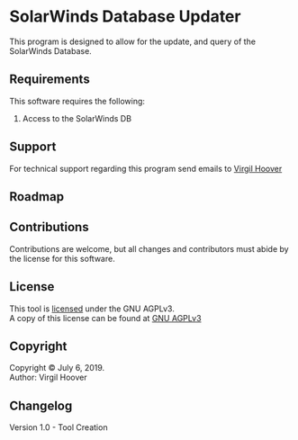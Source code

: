 # SolarWinds Database Updater

This program is designed to allow for the update, and query of the SolarWinds Database.

## Requirements

This software requires the following:
 1. Access to the SolarWinds DB

## Support

For technical support regarding this program send emails to [Virgil Hoover](mailto:VirgilHoover@gmail.com)

## Roadmap



## Contributions

Contributions are welcome, but all changes and contributors must abide by the license for this software.

## License

This tool is [licensed](license.txt) under the GNU AGPLv3.  
A copy of this license can be found at [GNU AGPLv3](https://choosealicense.com/licenses/agpl-3.0/)  

## Copyright

Copyright &copy; July 6, 2019.  
Author: Virgil Hoover

## Changelog

Version 1.0 - Tool Creation
